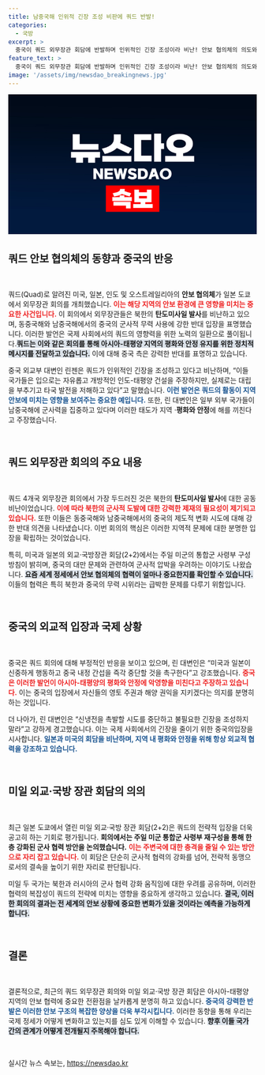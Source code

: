 ```yaml
---
title: 남중국해 인위적 긴장 조성 비판에 쿼드 반발!
categories:
  - 국방
excerpt: >
  중국이 쿼드 외무장관 회담에 반발하며 인위적인 긴장 조성이라 비난! 안보 협의체의 의도와 동북아 정세에 대한 영향은? 클릭하면 더 많은 내용 확인 가능!
feature_text: >
  중국이 쿼드 외무장관 회담에 반발하며 인위적인 긴장 조성이라 비난! 안보 협의체의 의도와 동북아 정세에 대한 영향은? 클릭하면 더 많은 내용 확인 가능!
image: '/assets/img/newsdao_breakingnews.jpg'
---
```


<p><img src="/assets/img/newsdao_breakingnews.jpg" alt="ontimetimes 속보" /></p>

<h2 data-ke-size="size26">쿼드 안보 협의체의 동향과 중국의 반응</h2>

<p data-ke-size="size16">&nbsp;</p>

<p data-ke-size="size16">쿼드(Quad)로 알려진 미국, 일본, 인도 및 오스트레일리아의 <b>안보 협의체</b>가 일본 도쿄에서 외무장관 회의를 개최했습니다. <b><span style="color: #ee2323;">이는 해당 지역의 안보 환경에 큰 영향을 미치는 중요한 사건입니다.</span></b> 이 회의에서 외무장관들은 북한의 <b>탄도미사일 발사</b>를 비난하고 있으며, 동중국해와 남중국해에서의 중국의 군사적 무력 사용에 강한 반대 입장을 표명했습니다. 이러한 발언은 국제 사회에서의 쿼드의 영향력을 위한 노력의 일환으로 풀이됩니다.<b><span style="background-color: #21538527;">쿼드는 이와 같은 회의를 통해 아시아-태평양 지역의 평화와 안정 유지를 위한 정치적 메시지를 전달하고 있습니다.</span></b> 이에 대해 중국 측은 강력한 반대를 표명하고 있습니다.</p>

<p data-ke-size="size16">중국 외교부 대변인 린젠은 쿼드가 인위적인 긴장을 조성하고 있다고 비난하며, “이들 국가들은 입으로는 자유롭고 개방적인 인도-태평양 건설을 주장하지만, 실제로는 대립을 부추기고 타국 발전을 저해하고 있다”고 말했습니다. <b><span style="color: #1a5490;">이런 발언은 쿼드의 활동이 지역 안보에 미치는 영향을 보여주는 중요한 예입니다.</span></b> 또한, 린 대변인은 일부 외부 국가들이 남중국해에 군사력을 집중하고 있다며 이러한 태도가 지역 ·<b>평화와 안정</b>에 해를 끼친다고 주장했습니다.</p>

<p data-ke-size="size16">&nbsp;</p>

<h2 data-ke-size="size26">쿼드 외무장관 회의의 주요 내용</h2>

<p data-ke-size="size16">&nbsp;</p>

<p data-ke-size="size16">쿼드 4개국 외무장관 회의에서 가장 두드러진 것은 북한의 <b>탄도미사일 발사</b>에 대한 공동 비난이었습니다. <b><span style="color: #ee2323;">이에 따라 북한의 군사적 도발에 대한 강력한 제재의 필요성이 제기되고 있습니다.</span></b> 또한 이들은 동중국해와 남중국해에서의 중국의 제도적 변화 시도에 대해 강한 반대 의견을 나타냈습니다. 이번 회의의 핵심은 이러한 지역적 문제에 대한 분명한 입장을 확립하는 것이었습니다.</p>

<p data-ke-size="size16">특히, 미국과 일본의 외교·국방장관 회담(2+2)에서는 주일 미군의 통합군 사령부 구성 방침이 밝히며, 중국의 대만 문제와 관련하여 군사적 압박을 우려하는 이야기도 나왔습니다. <b><span style="background-color: #21538527;">요즘 세계 정세에서 안보 협의체의 협력이 얼마나 중요한지를 확인할 수 있습니다.</span></b> 이들의 협력은 특히 북한과 중국의 무력 시위라는 급박한 문제를 다루기 위함입니다.</p>

<p data-ke-size="size16">&nbsp;</p>

<h2 data-ke-size="size26">중국의 외교적 입장과 국제 상황</h2>

<p data-ke-size="size16">&nbsp;</p>

<p data-ke-size="size16">중국은 쿼드 회의에 대해 부정적인 반응을 보이고 있으며, 린 대변인은 “미국과 일본이 신중하게 행동하고 중국 내정 간섭을 즉각 중단할 것을 촉구한다”고 강조했습니다. <b><span style="color: #ee2323;">중국은 이러한 발언이 아시아-태평양의 평화와 안정에 악영향을 미친다고 주장하고 있습니다.</span></b> 이는 중국의 입장에서 자신들의 영토 주권과 해양 권익을 지키겠다는 의지를 분명히 하는 것입니다.</p>

<p data-ke-size="size16">더 나아가, 린 대변인은 “신냉전을 촉발할 시도를 중단하고 불필요한 긴장을 조성하지 말라”고 강하게 경고했습니다. 이는 국제 사회에서의 긴장을 줄이기 위한 중국의입장을 시사합니다. <b><span style="color: #1a5490;">일본과 미국의 회담을 비난하며, 지역 내 평화와 안정을 위해 항상 외교적 협력을 강조하고 있습니다.</span></b></p>

<p data-ke-size="size16">&nbsp;</p>

<h2 data-ke-size="size26">미일 외교·국방 장관 회담의 의의</h2>

<p data-ke-size="size16">&nbsp;</p>

<p data-ke-size="size16">최근 일본 도쿄에서 열린 미일 외교·국방 장관 회담(2+2)은 쿼드의 전략적 입장을 더욱 공고히 하는 기회로 평가됩니다. <b>회의에서는 주일 미군 통합군 사령부 재구성을 통해 한층 강화된 <b>군사 협력</b> 방안을 논의했습니다.</b> <b><span style="color: #ee2323;">이는 주변국에 대한 충격을 줄일 수 있는 방안으로 자리 잡고 있습니다.</span></b> 이 회담은 단순히 군사적 협력의 강화를 넘어, 전략적 동맹으로서의 결속을 높이기 위한 자리로 판단됩니다.</p>

<p data-ke-size="size16">미일 두 국가는 북한과 러시아의 군사 협력 강화 움직임에 대한 우려를 공유하며, 이러한 협력의 복잡성이 쿼드의 전략에 미치는 영향을 중요하게 생각하고 있습니다. <b><span style="background-color: #21538527;">결국, 이러한 회의의 결과는 전 세계의 <b>안보 상황</b>에 중요한 변화가 있을 것이라는 예측을 가능하게 합니다.</span></b></p>

<p data-ke-size="size16">&nbsp;</p>

<h2 data-ke-size="size26">결론</h2>

<p data-ke-size="size16">&nbsp;</p>

<p data-ke-size="size16">결론적으로, 최근의 쿼드 외무장관 회의와 미일 외교·국방 장관 회담은 아시아-태평양 지역의 안보 협력에 중요한 전환점을 날카롭게 분명히 하고 있습니다. <b><span style="color: #1a5490;">중국의 강력한 반발은 이러한 안보 구조의 복잡한 양상을 더욱 부각시킵니다.</span></b> 이러한 동향을 통해 우리는 국제 정세가 어떻게 변화하고 있는지를 심도 있게 이해할 수 있습니다. <b><span style="background-color: #21538527;">향후 이들 국가 간의 관계가 어떻게 전개될지 주목해야 합니다.</span></b></p>

<p data-ke-size="size16">&nbsp;</p>
실시간 뉴스 속보는, <a href="https://newsdao.kr" rel="dofollow">https://newsdao.kr</a>


